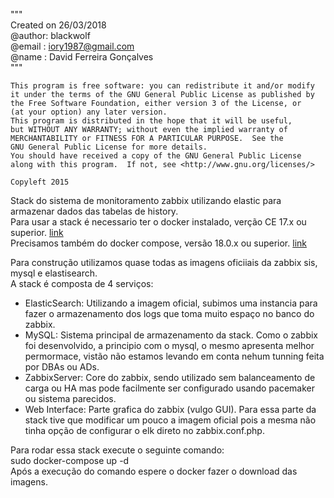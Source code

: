 """
<br>Created on 26/03/2018
<br>@author: blackwolf
<br>@email : iory1987@gmail.com
<br>@name  : David Ferreira Gonçalves
<br>
"""

    This program is free software: you can redistribute it and/or modify
    it under the terms of the GNU General Public License as published by
    the Free Software Foundation, either version 3 of the License, or
    (at your option) any later version.
    This program is distributed in the hope that it will be useful,
    but WITHOUT ANY WARRANTY; without even the implied warranty of
    MERCHANTABILITY or FITNESS FOR A PARTICULAR PURPOSE.  See the
    GNU General Public License for more details.
    You should have received a copy of the GNU General Public License
    along with this program.  If not, see <http://www.gnu.org/licenses/>
    
    Copyleft 2015
    
 Stack do sistema de monitoramento zabbix utilizando elastic para armazenar dados das tabelas de history.<br>
 Para usar a stack é necessario ter o docker instalado, verção CE 17.x ou superior. [link](https://docs.docker.com/install/)<br>
 Precisamos também do docker compose, versão 18.0.x ou superior. [link](https://docs.docker.com/compose/install/)<br>
 
 
 Para construção utilizamos quase todas as imagens oficiiais da zabbix sis, mysql e elastisearch.<br>
 A stack é composta de 4 serviços:
   - ElasticSearch: Utilizando a imagem oficial, subimos uma instancia para fazer o armazenamento dos logs que toma muito espaço no banco do zabbix.
   - MySQL: Sistema principal de armazenamento da stack. Como o zabbix foi desenvolvido, a principio com o mysql, o mesmo apresenta melhor permormace, vistão não estamos levando em conta nehum tunning feita por DBAs ou ADs.
   - ZabbixServer: Core do zabbix, sendo utilizado sem balanceamento de carga ou HA mas pode facilmente ser configurado usando pacemaker ou sistema parecidos.
   - Web Interface: Parte grafica do zabbix (vulgo GUI). Para essa parte da stack tive que modificar um pouco a imagem oficial pois a mesma não tinha opção de configurar o elk direto no zabbix.conf.php.
 
 Para rodar essa stack execute o seguinte comando:<br>
    sudo docker-compose up -d <br>
 Após a execução do comando espere o docker fazer o download das imagens.
 

